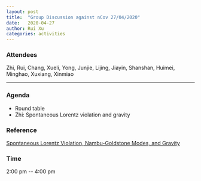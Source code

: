 ```yaml
---
layout: post
title:  "Group Discussion against nCov 27/04/2020"
date:   2020-04-27
author: Rui Xu
categories: activities
---
```



### Attendees


Zhi, Rui, Chang, Xueli, Yong, Junjie, Lijing, Jiayin, Shanshan, Huimei,
Minghao, Xuxiang, Xinmiao

---

### Agenda

- Round table
- Zhi: Spontaneous Lorentz violation and gravity


### Reference

[Spontaneous Lorentz Violation, Nambu-Goldstone Modes, and Gravity](https://arxiv.org/abs/hep-th/0412320)


### Time

2:00 pm -- 4:00 pm
